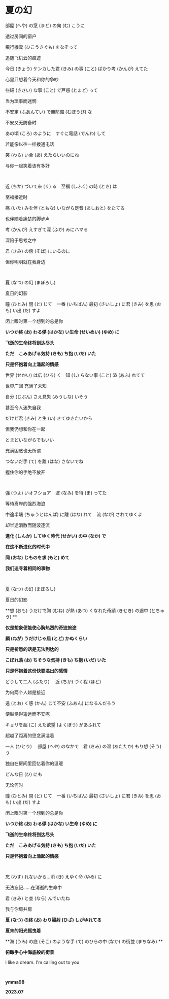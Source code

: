 # 夏の幻



部屋 (へや) の窓 (まど) の向 (む) こうに

透过房间的窗户

飛行機雲 (ひこうきぐも) をなぞって

追随飞机云的痕迹

今日 (きょう) ケンカした君 (きみ) の事 (こと) ばかり考 (かんが) えてた

心里只想着今天和你的争吵

些細 (ささい) な事 (こと) で戸惑 (とまど) って

当为琐事而迷惘

不安定 (ふあんてい) で無防備 (むぼうび) な

不安又无防备时

あの頃 (ころ) のように　すぐに電話 (でんわ) して

若能像以往一样拨通电话

笑 (わら) い合 (あ) えたらいいのにね

与你一起笑着该有多好



&nbsp;



近 (ちか) づいて來 (く) る　至福 (しふく) の時 (とき) は

至福接近时

痛 (いた) みを伴 (ともな) いながら足音 (あしおと) をたてる

也伴随着痛楚的脚步声

考 (かんが) えすぎて深 (ふか) みにハマる

深陷于思考之中

君 (きみ) の傍 (そば) にいるのに

但你明明就在我身边



&nbsp;




夏 (なつ) の幻 (まぼろし) 

夏日的幻影

瞳 (ひとみ) 閉 (と) じて　一番 (いちばん) 最初 (さいしょ) に君 (きみ) を思 (おも) い出 (だ) すよ

闭上眼时第一个想到的总是你

**いつか終 (お) わる儚 (はかな) い生命 (せいめい)  (ゆめ) に**

**飞逝的生命终将到达尽头**

**ただ　こみあげる気持 (きも) ち抱 (いだ) いた**

**只是怀抱着向上涌起的情感**

世界 (せかい) は広 (ひろ) く　知 (し) らない事 (こと) 溢 (あふ) れてて

世界广阔  充满了未知

自分 (じぶん) さえ見失 (みうしな) いそう

甚至令人迷失自我

だけど君 (きみ) と生 (い) きてゆきたいから

但我仍想和你在一起

とまどいながらでもいい

充满困惑也无所谓

つないだ手 (て) を離 (はな) さないでね

握住你的手绝不放开



&nbsp;




強 (つよ) いオフショア　波 (なみ) を待 (ま) ってた

等待离岸的强烈海浪

中途半端 (ちゅうとはんぱ) に離 (はな) れて　流 (なが) されてゆくよ

却半途消散而随波逐流

**進化 (しんか) してゆく時代 (せかい) の中 (なか) で**

**在这不断进化的时代中**

**同 (おな) じものを求 (もと) めて**

**我们追寻着相同的事物**



&nbsp;




夏 (なつ) の幻 (まぼろし) 

夏日的幻影

**想 (おも) うだけで胸 (むね) が熱 (あつ) くなれた奇蹟 (きせき) の途中 (とちゅう) **

**仅是想象便能使心胸热烈的奇迹旅途**

**願 (ねが) うだけじゃ屆 (とど) かぬくらい**

**只是祈愿的话是无法到达的**

**こぼれ落 (お) ちそうな気持 (きも) ち抱 (いだ) いた**

**只是怀抱着这份快要溢出的感情**

どうして二人 (ふたり) 　近 (ちか) づく程 (ほど) 

为何两个人越是接近

遠 (とお) く感 (かん) じて不安 (ふあん) になるんだろう

便越觉得遥远而不安呢

キョリを超 (こ) えた欲望 (よくぼう) があふれて

超越了距离的思念满溢着

一人 (ひとり) 　部屋 (へや) のなかで　君 (きみ) の温 (あたたか) もり想 (そう) う

独自在房间里回忆着你的温暖

どんな日 (ひ) にも

无论何时

瞳 (ひとみ) 閉 (と) じて　一番 (いちばん) 最初 (さいしょ) に君 (きみ) を思 (おも) い出 (だ) すよ

闭上眼时第一个想到的总是你

**いつか終 (お) わる儚 (はかな) い生命 (ゆめ) に**

**飞逝的生命终将到达尽头**

**ただ　こみあげる気持 (きも) ち抱 (いだ) いた**

**只是怀抱着向上涌起的情感**



&nbsp;



忘 (わす) れないから…消 (き) えゆく命 (ゆめ) に

无法忘记......在消逝的生命中

君 (きみ) と並 (なら) んでいたね

我与你肩并肩

**夏 (なつ) の終 (お) わり陽射 (ひざ) しがゆれてる**

**夏末的阳光摇曳着**

**海 (うみ) の底 (そこ) のような手 (て) のひらの中 (なか) の街並 (まちなみ) **

**俯瞰手心中海底般的街景**



I like a dream. I'm calling out to you



&nbsp;

**ymma98**

**2023.07**